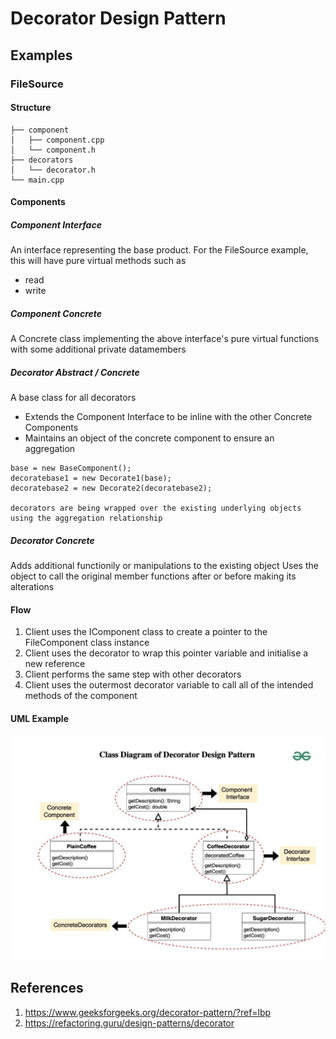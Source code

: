 # Decorator Design Pattern

## Examples

### FileSource

#### Structure
```
├── component
│   ├── component.cpp
│   └── component.h
├── decorators
│   └── decorator.h
└── main.cpp
```

#### Components
##### Component Interface
An interface representing the base product. For the FileSource example, this will have pure virtual methods such as
- read
- write

##### Component Concrete
A Concrete class implementing the above interface's pure virtual functions
with some additional private datamembers

##### Decorator Abstract / Concrete
A base class for all decorators
- Extends the Component Interface to be inline with the other Concrete Components
- Maintains an object of the concrete component to ensure an aggregation

```
base = new BaseComponent();
decoratebase1 = new Decorate1(base);
decoratebase2 = new Decorate2(decoratebase2);

decorators are being wrapped over the existing underlying objects using the aggregation relationship
```

##### Decorator Concrete
Adds additional functionily or manipulations to the existing object
Uses the object to call the original member functions after or before making its alterations

#### Flow
1. Client uses the IComponent class to create a pointer to the FileComponent class instance
2. Client uses the decorator to wrap this pointer variable and initialise a new reference
3. Client performs the same step with other decorators
4. Client uses the outermost decorator variable to call all of the intended methods of the component


#### UML Example
![UML Coffee](../../imgs/uml-coffee.png)


## References
1. https://www.geeksforgeeks.org/decorator-pattern/?ref=lbp
2. https://refactoring.guru/design-patterns/decorator